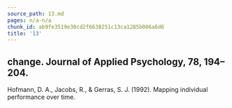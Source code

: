 ```yaml
---
source_path: 13.md
pages: n/a-n/a
chunk_id: ab9fe3519e30cd2f6638251c13ca1285b006a6d6
title: '13'
---
```

## change. Journal of Applied Psychology, 78, 194–204.

Hofmann, D. A., Jacobs, R., & Gerras, S. J. (1992). Mapping individual performance over time.
